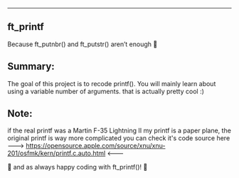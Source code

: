 ---------------------------------------------------------------------------------------------------------
ft_printf
------------------------------------------------------------------------------------
Because ft_putnbr() and ft_putstr() aren’t enough 🎉

Summary:
------------------------------------------------------------------------------------
The goal of this project is to recode printf(). You will mainly learn about using a variable number of arguments. that is actually pretty cool :)

Note:
------------------------------------------------------------------------------------------------------------------------------
if the real printf was a Martin F-35 Lightning II my printf is a paper plane, the original printf is way more complicated you can check it's code source here
						--->	https://opensource.apple.com/source/xnu/xnu-201/osfmk/kern/printf.c.auto.html  <---

🚀 and as always happy coding with ft_printf()! 🚀